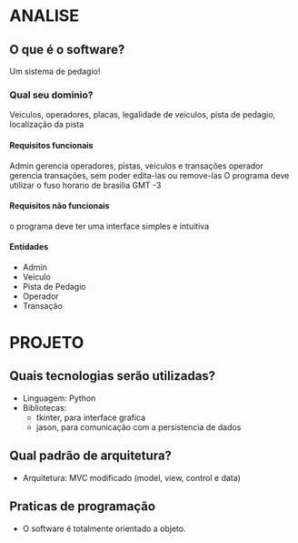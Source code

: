 # ANALISE
## O que é o software?
Um sistema de pedagio!

### Qual seu dominio?
Veiculos, operadores, placas, legalidade de veiculos, pista de pedagio, localização da pista

#### Requisitos funcionais
Admin gerencia operadores, pistas, veiculos e transações
operador gerencia transações, sem poder edita-las ou remove-las
O programa deve utilizar o fuso horario de brasilia GMT -3

#### Requisitos não funcionais
o programa deve ter uma interface simples e intuitiva

#### Entidades
- Admin
- Veiculo
- Pista de Pedagio
- Operador
- Transação

# PROJETO
## Quais tecnologias serão utilizadas?
- Linguagem: Python
- Bibliotecas: 
    - tkinter, para interface grafica
    - jason, para comunicação com a persistencia de dados
## Qual padrão de arquitetura?
- Arquitetura: MVC modificado (model, view, control e data)

## Praticas de programação
- O software é totalmente orientado a objeto.
